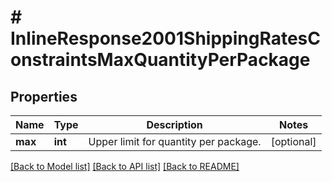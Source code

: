 # # InlineResponse2001ShippingRatesConstraintsMaxQuantityPerPackage

## Properties

Name | Type | Description | Notes
------------ | ------------- | ------------- | -------------
**max** | **int** | Upper limit for quantity per package. | [optional]

[[Back to Model list]](../../README.md#models) [[Back to API list]](../../README.md#endpoints) [[Back to README]](../../README.md)
